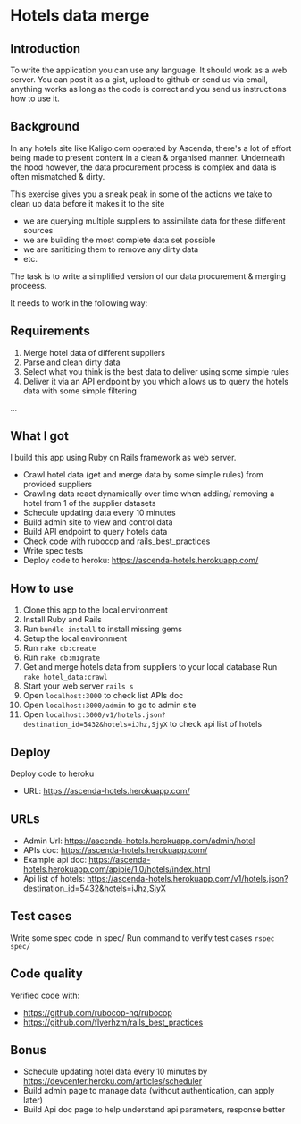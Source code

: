 # Hotels data merge

## Introduction

To write the application you can use any language. It should work as a web server. You can post it as a gist, upload to github or send us via email, anything works as long as the code is correct and you send us instructions how to use it.

## Background

In any hotels site like Kaligo.com operated by Ascenda, there's a lot of effort being made to present content in a clean & organised manner. Underneath the hood however, the data procurement process is complex and data is often mismatched & dirty.

This exercise gives you a sneak peak in some of the actions we take to clean up data before it makes it to the site

- we are querying multiple suppliers to assimilate data for these different sources
- we are building the most complete data set possible
- we are sanitizing them to remove any dirty data
- etc.

The task is to write a simplified version of our data procurement & merging proceess.

It needs to work in the following way:

## Requirements

1. Merge hotel data of different suppliers
  1. Parse and clean dirty data
  2. Select what you think is the best data to deliver using some simple rules
2. Deliver it via an API endpoint by you which allows us to query the hotels data with some simple filtering

...

## What I got

I build this app using Ruby on Rails framework as web server.

- Crawl hotel data (get and merge data by some simple rules) from provided suppliers
- Crawling data react dynamically over time when adding/ removing a hotel from 1 of the supplier datasets
- Schedule updating data every 10 minutes
- Build admin site to view and control data
- Build API endpoint to query hotels data
- Check code with rubocop and rails_best_practices
- Write spec tests
- Deploy code to heroku: https://ascenda-hotels.herokuapp.com/

## How to use

1. Clone this app to the local environment
2. Install Ruby and Rails
3. Run `bundle install` to install missing gems
4. Setup the local environment
  1. Run `rake db:create`
  2. Run `rake db:migrate`
5. Get and merge hotels data from suppliers to your local database
  Run `rake hotel_data:crawl`
6. Start your web server `rails s`
7. Open `localhost:3000` to check list APIs doc
8. Open `localhost:3000/admin` to go to admin site
9. Open `localhost:3000/v1/hotels.json?destination_id=5432&hotels=iJhz,SjyX` to check api list of hotels

## Deploy

Deploy code to heroku
- URL: https://ascenda-hotels.herokuapp.com/

## URLs
- Admin Url: https://ascenda-hotels.herokuapp.com/admin/hotel
- APIs doc: https://ascenda-hotels.herokuapp.com/
- Example api doc: https://ascenda-hotels.herokuapp.com/apipie/1.0/hotels/index.html
- Api list of hotels: https://ascenda-hotels.herokuapp.com/v1/hotels.json?destination_id=5432&hotels=iJhz,SjyX

## Test cases
Write some spec code in spec/
Run command to verify test cases `rspec spec/`

## Code quality
Verified code with:
- https://github.com/rubocop-hq/rubocop
- https://github.com/flyerhzm/rails_best_practices

## Bonus
- Schedule updating hotel data every 10 minutes by https://devcenter.heroku.com/articles/scheduler
- Build admin page to manage data (without authentication, can apply later)
- Build Api doc page to help understand api parameters, response better
